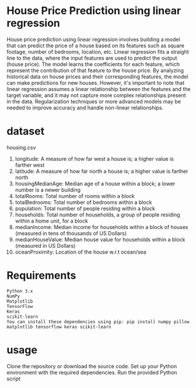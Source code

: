 # House Price Prediction using linear regression
House price prediction using linear regression involves building a model that can predict the price of a house based on its features such as square footage, number of bedrooms, location, etc. Linear regression fits a straight line to the data, where the input features are used to predict the output (house price). The model learns the coefficients for each feature, which represent the contribution of that feature to the house price. By analyzing historical data on house prices and their corresponding features, the model can make predictions for new houses. However, it's important to note that linear regression assumes a linear relationship between the features and the target variable, and it may not capture more complex relationships present in the data. Regularization techniques or more advanced models may be needed to improve accuracy and handle non-linear relationships.
# dataset
housing.csv
1. longitude: A measure of how far west a house is; a higher value is farther west
2. latitude: A measure of how far north a house is; a higher value is farther north
3. housingMedianAge: Median age of a house within a block; a lower number is a newer building
4. totalRooms: Total number of rooms within a block
5. totalBedrooms: Total number of bedrooms within a block
6. population: Total number of people residing within a block
7. households: Total number of households, a group of people residing within a home unit, for a block
8. medianIncome: Median income for households within a block of houses (measured in tens of thousands of US Dollars)
9. medianHouseValue: Median house value for households within a block (measured in US Dollars)
10. oceanProximity: Location of the house w.r.t ocean/sea
# Requirements 
    Python 3.x
    NumPy
    Matplotlib
    TensorFlow
    Keras
    scikit-learn
    You can install these dependencies using pip: pip install numpy pillow matplotlib tensorflow keras scikit-learn
# usage
Clone the repository or download the source code. Set up your Python environment with the required dependencies. Run the provided Python script
